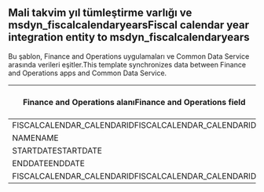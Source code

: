 ## <a name="fiscal-calendar-year-integration-entity-to-msdyn_fiscalcalendaryears"></a><span data-ttu-id="58b0a-101">Mali takvim yıl tümleştirme varlığı ve msdyn_fiscalcalendaryears</span><span class="sxs-lookup"><span data-stu-id="58b0a-101">Fiscal calendar year integration entity to msdyn_fiscalcalendaryears</span></span>

<span data-ttu-id="58b0a-102">Bu şablon, Finance and Operations uygulamaları ve Common Data Service arasında verileri eşitler.</span><span class="sxs-lookup"><span data-stu-id="58b0a-102">This template synchronizes data between Finance and Operations apps and Common Data Service.</span></span>

<span data-ttu-id="58b0a-103">Finance and Operations alanı</span><span class="sxs-lookup"><span data-stu-id="58b0a-103">Finance and Operations field</span></span> | <span data-ttu-id="58b0a-104">Eşleme türü</span><span class="sxs-lookup"><span data-stu-id="58b0a-104">Map type</span></span> | <span data-ttu-id="58b0a-105">Diğer Dynamics 365 alanı</span><span class="sxs-lookup"><span data-stu-id="58b0a-105">Other Dynamics 365 field</span></span> | <span data-ttu-id="58b0a-106">Varsayılan değer</span><span class="sxs-lookup"><span data-stu-id="58b0a-106">Default value</span></span>
---|---|---|---
<span data-ttu-id="58b0a-107">FISCALCALENDAR_CALENDARID</span><span class="sxs-lookup"><span data-stu-id="58b0a-107">FISCALCALENDAR_CALENDARID</span></span> | = | <span data-ttu-id="58b0a-108">msdyn_fiscalcalendarname</span><span class="sxs-lookup"><span data-stu-id="58b0a-108">msdyn_fiscalcalendarname</span></span> | 
<span data-ttu-id="58b0a-109">NAME</span><span class="sxs-lookup"><span data-stu-id="58b0a-109">NAME</span></span> | = | <span data-ttu-id="58b0a-110">msdyn_name</span><span class="sxs-lookup"><span data-stu-id="58b0a-110">msdyn_name</span></span> | 
<span data-ttu-id="58b0a-111">STARTDATE</span><span class="sxs-lookup"><span data-stu-id="58b0a-111">STARTDATE</span></span> | = | <span data-ttu-id="58b0a-112">msdyn_startdate</span><span class="sxs-lookup"><span data-stu-id="58b0a-112">msdyn_startdate</span></span> | 
<span data-ttu-id="58b0a-113">ENDDATE</span><span class="sxs-lookup"><span data-stu-id="58b0a-113">ENDDATE</span></span> | = | <span data-ttu-id="58b0a-114">msdyn_enddate</span><span class="sxs-lookup"><span data-stu-id="58b0a-114">msdyn_enddate</span></span> | 
<span data-ttu-id="58b0a-115">FISCALCALENDAR_CALENDARID</span><span class="sxs-lookup"><span data-stu-id="58b0a-115">FISCALCALENDAR_CALENDARID</span></span> | = | <span data-ttu-id="58b0a-116">msdyn_calendar.msdyn_calendar</span><span class="sxs-lookup"><span data-stu-id="58b0a-116">msdyn_calendar.msdyn_calendar</span></span> | 
